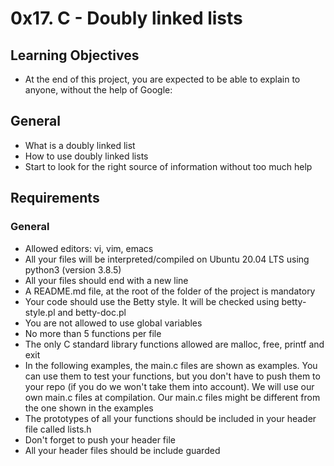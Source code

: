 # 0x17. C - Doubly linked lists
## Learning Objectives
- At the end of this project, you are expected to be able to explain to anyone, without the help of Google:

## General
- What is a doubly linked list
- How to use doubly linked lists
- Start to look for the right source of information without too much help
## Requirements
### General
- Allowed editors: vi, vim, emacs
- All your files will be interpreted/compiled on Ubuntu 20.04 LTS using python3 (version 3.8.5)
- All your files should end with a new line
- A README.md file, at the root of the folder of the project is mandatory
- Your code should use the Betty style. It will be checked using betty-style.pl and betty-doc.pl
- You are not allowed to use global variables
- No more than 5 functions per file
- The only C standard library functions allowed are malloc, free, printf and exit
- In the following examples, the main.c files are shown as examples. You can use them to test your functions, but you don't have to push them to your repo (if you do we won't take them into account). We will use our own main.c files at compilation. Our main.c files might be different from the one shown in the examples
- The prototypes of all your functions should be included in your header file called lists.h
- Don't forget to push your header file
- All your header files should be include guarded
